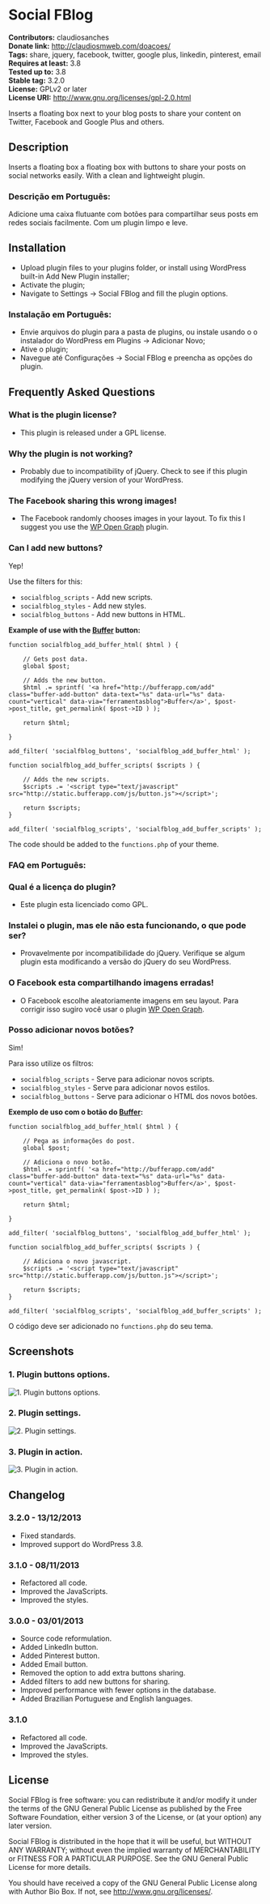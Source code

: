 # Social FBlog #
**Contributors:** claudiosanches  
**Donate link:** http://claudiosmweb.com/doacoes/  
**Tags:** share, jquery, facebook, twitter, google plus, linkedin, pinterest, email  
**Requires at least:** 3.8  
**Tested up to:** 3.8  
**Stable tag:** 3.2.0  
**License:** GPLv2 or later  
**License URI:** http://www.gnu.org/licenses/gpl-2.0.html  

Inserts a floating box next to your blog posts to share your content on Twitter, Facebook and Google Plus and others.

## Description ##

Inserts a floating box a floating box with buttons to share your posts on social networks easily.
With a clean and lightweight plugin.

### Descrição em Português: ###

Adicione uma caixa flutuante com botões para compartilhar seus posts em redes sociais facilmente.
Com um plugin limpo e leve.

## Installation ##

* Upload plugin files to your plugins folder, or install using WordPress built-in Add New Plugin installer;
* Activate the plugin;
* Navigate to Settings -> Social FBlog and fill the plugin options.

### Instalação em Português: ###

* Envie arquivos do plugin para a pasta de plugins, ou instale usando o o instalador do WordPress em Plugins -> Adicionar Novo;
* Ative o plugin;
* Navegue até Configurações -> Social FBlog e preencha as opções do plugin.

## Frequently Asked Questions ##

### What is the plugin license? ###

* This plugin is released under a GPL license.

### Why the plugin is not working? ###

* Probably due to incompatibility of jQuery. Check to see if this plugin modifying the jQuery version of your WordPress.

### The Facebook sharing this wrong images! ###

* The Facebook randomly chooses images in your layout. To fix this I suggest you use the [WP Open Graph](http://wordpress.org/extend/plugins/wp-open-graph/) plugin.

### Can I add new buttons? ###

Yep!

Use the filters for this:

* `socialfblog_scripts` - Add new scripts.
* `socialfblog_styles` - Add new styles.
* `socialfblog_buttons` - Add new buttons in HTML.

**Example of use with the [Buffer](http://bufferapp.com) button:**

	function socialfblog_add_buffer_html( $html ) {

		// Gets post data.
		global $post;

		// Adds the new button.
		$html .= sprintf( '<a href="http://bufferapp.com/add" class="buffer-add-button" data-text="%s" data-url="%s" data-count="vertical" data-via="ferramentasblog">Buffer</a>', $post->post_title, get_permalink( $post->ID ) );

		return $html;

	}

	add_filter( 'socialfblog_buttons', 'socialfblog_add_buffer_html' );

	function socialfblog_add_buffer_scripts( $scripts ) {

		// Adds the new scripts.
		$scripts .= '<script type="text/javascript" src="http://static.bufferapp.com/js/button.js"></script>';

		return $scripts;
	}

	add_filter( 'socialfblog_scripts', 'socialfblog_add_buffer_scripts' );

The code should be added to the `functions.php` of your theme.

### FAQ em Português: ###

### Qual é a licença do plugin? ###

* Este plugin esta licenciado como GPL.

### Instalei o plugin, mas ele não esta funcionando, o que pode ser? ###

* Provavelmente por incompatibilidade do jQuery. Verifique se algum plugin esta modificando a versão do jQuery do seu WordPress.

### O Facebook esta compartilhando imagens erradas! ###

* O Facebook escolhe aleatoriamente imagens em seu layout. Para corrigir isso sugiro você usar o plugin [WP Open Graph](http://wordpress.org/extend/plugins/wp-open-graph/).

### Posso adicionar novos botões? ###

Sim!

Para isso utilize os filtros:

* `socialfblog_scripts` - Serve para adicionar novos scripts.
* `socialfblog_styles` - Serve para adicionar novos estilos.
* `socialfblog_buttons` - Serve para adicionar o HTML dos novos botões.

**Exemplo de uso com o botão do [Buffer](http://bufferapp.com):**

	function socialfblog_add_buffer_html( $html ) {

		// Pega as informações do post.
		global $post;

		// Adiciona o novo botão.
		$html .= sprintf( '<a href="http://bufferapp.com/add" class="buffer-add-button" data-text="%s" data-url="%s" data-count="vertical" data-via="ferramentasblog">Buffer</a>', $post->post_title, get_permalink( $post->ID ) );

		return $html;

	}

	add_filter( 'socialfblog_buttons', 'socialfblog_add_buffer_html' );

	function socialfblog_add_buffer_scripts( $scripts ) {

		// Adiciona o novo javascript.
		$scripts .= '<script type="text/javascript" src="http://static.bufferapp.com/js/button.js"></script>';

		return $scripts;
	}

	add_filter( 'socialfblog_scripts', 'socialfblog_add_buffer_scripts' );

O código deve ser adicionado no `functions.php` do seu tema.

## Screenshots ##

### 1. Plugin buttons options. ###
![1. Plugin buttons options.](http://s.wordpress.org/extend/plugins/social-fblog/screenshot-1.png)

### 2. Plugin settings. ###
![2. Plugin settings.](http://s.wordpress.org/extend/plugins/social-fblog/screenshot-2.png)

### 3. Plugin in action. ###
![3. Plugin in action.](http://s.wordpress.org/extend/plugins/social-fblog/screenshot-3.png)


## Changelog ##

### 3.2.0 - 13/12/2013 ###

* Fixed standards.
* Improved support do WordPress 3.8.

### 3.1.0 - 08/11/2013 ###

* Refactored all code.
* Improved the JavaScripts.
* Improved the styles.

### 3.0.0 - 03/01/2013 ###

* Source code reformulation.
* Added LinkedIn button.
* Added Pinterest button.
* Added Email button.
* Removed the option to add extra buttons sharing.
* Added filters to add new buttons for sharing.
* Improved performance with fewer options in the database.
* Added Brazilian Portuguese and English languages.

### 3.1.0 ###

* Refactored all code.
* Improved the JavaScripts.
* Improved the styles.

## License ##

Social FBlog is free software: you can redistribute it and/or modify it under the terms of the GNU General Public License as published
by the Free Software Foundation, either version 3 of the License, or (at your option) any later version.

Social FBlog is distributed in the hope that it will be useful, but WITHOUT ANY WARRANTY; without even the implied warranty of
MERCHANTABILITY or FITNESS FOR A PARTICULAR PURPOSE. See the GNU General Public License for more details.

You should have received a copy of the GNU General Public License along with Author Bio Box. If not, see <http://www.gnu.org/licenses/>.
